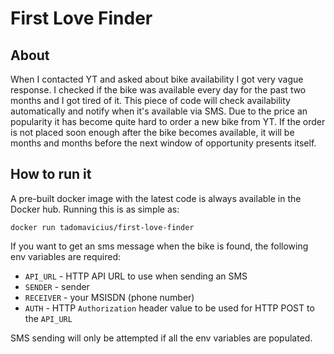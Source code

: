 # First Love Finder

## About

When I contacted YT and asked about bike availability I got very vague response. 
I checked if the bike was available every day for the past two months and I got tired of it. This piece of code will check availability automatically and notify when it's available via SMS. Due to the price an popularity it has become quite hard to order a new bike from YT. 
If the order is not placed soon enough after the bike becomes available, it will be months and months before the next window of opportunity presents itself. 

## How to run it
A pre-built docker image with the latest code is always available in the Docker hub. Running this is as simple as:

`docker run tadomavicius/first-love-finder`

If you want to get an sms message when the bike is found, the following env variables are required:
* `API_URL` - HTTP API URL to use when sending an SMS
* `SENDER` - sender
* `RECEIVER` - your MSISDN (phone number)
* `AUTH` - HTTP `Authorization` header value to be used for HTTP POST to the `API_URL`

SMS sending will only be attempted if all the env variables are populated.
